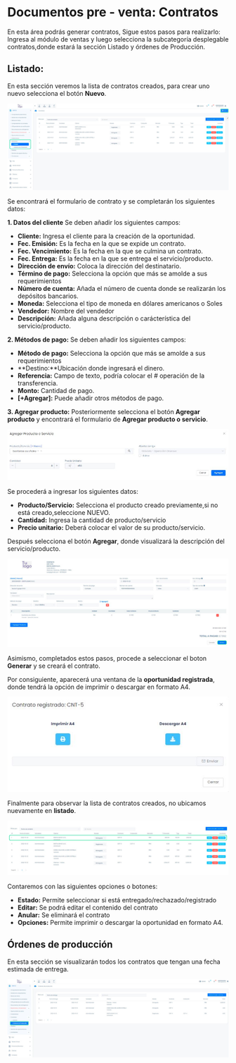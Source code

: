 # Documentos pre - venta: Contratos

En esta área podrás generar contratos, Sigue estos pasos para realizarlo:
Ingresa al módulo de ventas y luego selecciona la subcategoría desplegable contratos,donde estará la sección Listado y órdenes de Producción.

## Listado:
En esta sección veremos la lista de contratos creados, para crear uno nuevo selecciona el botón **Nuevo**.

![Alt text](img/1_contratos.jpg)

Se encontrará el formulario de contrato y se completarán los siguientes datos:

**1. Datos del cliente**
Se deben añadir los siguientes campos:

- **Cliente:** Ingresa el cliente  para la creación de la oportunidad.
- **Fec. Emisión:** Es la fecha en la que se expide un contrato.
- **Fec. Vencimiento:** Es la fecha en la que se culmina un contrato.
- **Fec. Entrega:** Es la fecha en la que se entrega el servicio/producto.
- **Dirección de envío:** Coloca la dirección del destinatario. 
- **Término de pago:** Selecciona la opción que más se amolde a sus requerimientos
- **Número de cuenta:** Añada el número de cuenta donde se realizarán los depósitos bancarios.
- **Moneda:** Selecciona el tipo de moneda en dólares americanos o Soles
- **Vendedor:** Nombre del vendedor
- **Descripción:** Añada alguna descripción o carácterística del servicio/producto.

**2. Métodos de pago:**
Se deben añadir los siguientes campos:

- **Método de pago:** Selecciona la opción que más se amolde a sus requerimientos
- **Destino:**Ubicación donde ingresará el dinero.
- **Referencia:** Campo de texto, podría colocar el # operación de la transferencia.
- **Monto:** Cantidad de pago.
- **[+Agregar]:** Puede añadir otros métodos de pago.

**3. Agregar producto:**
Posteriormente selecciona el botón **Agregar producto** y encontrará el formulario de **Agregar producto o servicio**.

![Alt text](img/3_oport.jpg)

Se procederá a ingresar los siguientes datos:

- **Producto/Servicio:** Selecciona el producto creado previamente,si no está creado,seleccione NUEVO.
- **Cantidad:** Ingresa la cantidad de producto/servicio
- **Precio unitario:** Deberá colocar el valor de su producto/servicio.

Después selecciona el botón **Agregar**, donde visualizará la descripción del servicio/producto. 

![Alt text](img/4_contratos.jpg)

Asimismo, completados estos pasos, procede a seleccionar el boton **Generar** y se creará el contrato.

Por consiguiente, aparecerá una ventana de la **oportunidad registrada**, donde tendrá la opción de imprimir o descargar en formato A4. 

![Alt text](img/5_contratos.jpg)

Finalmente para observar la lista de contratos creados, no ubicamos nuevamente en **listado**.

![Alt text](img/6_contratos.jpg)

Contaremos con las siguientes opciones o botones:

- **Estado:** Permite seleccionar si está entregado/rechazado/registrado
- **Editar:** Se podrá editar el contenido del contrato
- **Anular:** Se eliminará el contrato
- **Opciones:** Permite imprimir o descargar la oportunidad en formato A4.

## Órdenes de producción

En esta sección se visualizarán todos los contratos que tengan una fecha estimada de entrega.

![Alt text](img/7_contratos.jpg)
